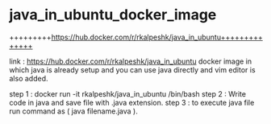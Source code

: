 # java_in_ubuntu_docker_image


+++++++++https://hub.docker.com/r/rkalpeshk/java_in_ubuntu++++++++++++++



link : https://hub.docker.com/r/rkalpeshk/java_in_ubuntu
docker image in which java is already setup and you can use java directly and vim editor is also added.


step 1 : docker run -it rkalpeshk/java_in_ubuntu /bin/bash 
step 2 : Write code in java and save file with .java extension. 
step 3 : to execute java file run command as ( java filename.java ).
